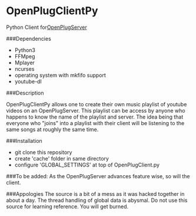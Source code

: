 # OpenPlugClientPy

Python Client for[OpenPlugServer](https://github.com/DerrickGold/OpenPlugServer)

###Dependencies
- Python3
- FFMpeg
- Mplayer
- ncurses
- operating system with mkfifo support
- youtube-dl


###Description

OpenPlugClientPy allows one to create their own music playlist of youtube videos on an OpenPlugServer.
This playlist can be access by anyone who happens to know the name of the playlist and server. The idea
being that everyone who "joins" into a playlist with their client will be listening to the same songs
at roughly the same time.

###Installation
- git clone this repository
- create 'cache' folder in same directory
- configure 'GLOBAL_SETTINGS' at top of OpenPlugClient.py

###To be added:
As the OpenPlugServer advances feature wise, so will the client.


###Appologies
The source is a bit of a mess as it was hacked together in about a day. The thread handling of global
data is abysmal. Do not use this source for learning reference. You will get burned.
